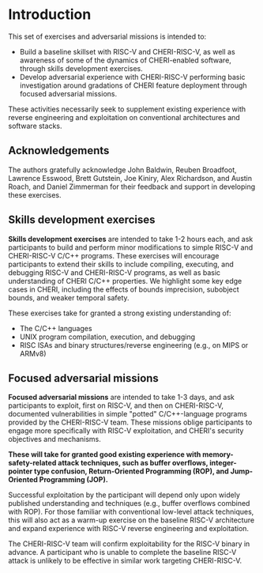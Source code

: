 # Introduction

This set of exercises and adversarial missions is intended to:

- Build a baseline skillset with RISC-V and CHERI-RISC-V, as well as awareness of some of the dynamics of CHERI-enabled software, through skills development exercises.
- Develop adversarial experience with CHERI-RISC-V performing basic investigation around gradations of CHERI feature deployment through focused adversarial missions.

These activities necessarily seek to supplement existing experience
with reverse engineering and exploitation on conventional architectures
and software stacks.

## Acknowledgements

The authors gratefully acknowledge John Baldwin, Reuben Broadfoot, Lawrence Esswood, Brett Gutstein, Joe Kiniry, Alex Richardson, and Austin Roach, and Daniel Zimmerman for their feedback and support in developing these exercises.

## Skills development exercises

**Skills development exercises** are intended to take 1-2 hours each,
and ask participants to build and perform minor modifications to simple
RISC-V and CHERI-RISC-V C/C++ programs. These exercises will encourage
participants to extend their skills to include compiling, executing,
and debugging RISC-V and CHERI-RISC-V programs, as well as basic
understanding of CHERI C/C++ properties. We highlight some key edge
cases in CHERI, including the effects of bounds imprecision, subobject
bounds, and weaker temporal safety.

These exercises take for granted a strong existing understanding of:
- The C/C++ languages
- UNIX program compilation, execution, and debugging
- RISC ISAs and binary structures/reverse engineering (e.g., on MIPS or ARMv8)

## Focused adversarial missions
**Focused adversarial missions** are intended to take
1-3 days, and ask participants to exploit, first on RISC-V, and
then on CHERI-RISC-V, documented vulnerabilities in simple "potted"
C/C++-language programs provided by the CHERI-RISC-V team. These
missions oblige participants to engage more specifically with RISC-V
exploitation, and CHERI's security objectives and mechanisms.

**These will take for granted good existing experience with
memory-safety-related attack techniques, such as buffer overflows,
integer-pointer type confusion, Return-Oriented Programming (ROP), and
Jump-Oriented Programming (JOP).**

Successful exploitation by the participant will depend only upon
widely published understanding and techniques (e.g., buffer overflows
combined with ROP). For those familiar with conventional low-level
attack techniques, this will also act as a warm-up exercise on the
baseline RISC-V architecture and expand experience with RISC-V reverse
engineering and exploitation.

The CHERI-RISC-V team will confirm exploitability for the RISC-V binary
in advance. A participant who is unable to complete the baseline
RISC-V attack is unlikely to be effective in similar work targeting
CHERI-RISC-V.

